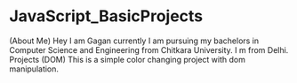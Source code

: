 # JavaScript_BasicProjects
(About Me)
Hey I am Gagan currently I am pursuing my bachelors in Computer Science and Engineering from Chitkara University. I m from Delhi.
Projects (DOM)
This is a simple color changing project with dom manipulation.
